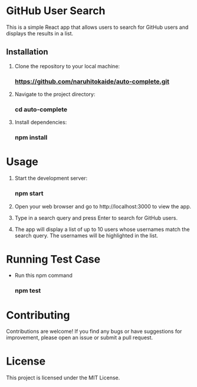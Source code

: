 # GitHub User Search

This is a simple React app that allows users to search for GitHub users and displays the results in a list.

## Installation

1. Clone the repository to your local machine:

   ### https://github.com/naruhitokaide/auto-complete.git

2. Navigate to the project directory:

   ### cd auto-complete

3. Install dependencies:
   ### npm install

# Usage

1. Start the development server:
   ### npm start
2. Open your web browser and go to http://localhost:3000 to view the app.

3. Type in a search query and press Enter to search for GitHub users.

4. The app will display a list of up to 10 users whose usernames match the search query. The usernames will be highlighted in the list.

# Running Test Case

- Run this npm command

   ### npm test

# Contributing

Contributions are welcome! If you find any bugs or have suggestions for improvement, please open an issue or submit a pull request.

# License

This project is licensed under the MIT License.
